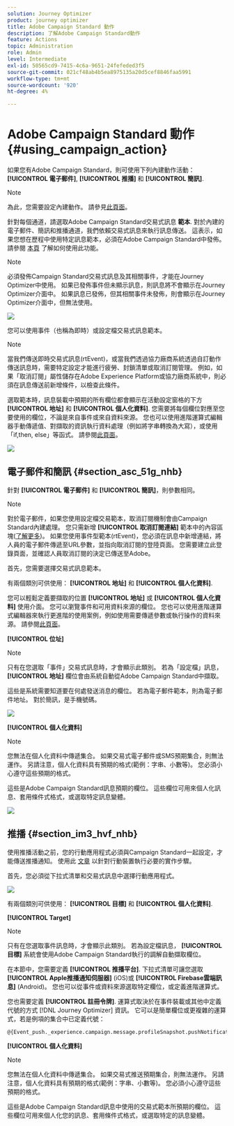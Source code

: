 ```yaml
---
solution: Journey Optimizer
product: journey optimizer
title: Adobe Campaign Standard 動作
description: 了解Adobe Campaign Standard動作
feature: Actions
topic: Administration
role: Admin
level: Intermediate
exl-id: 50565cd9-7415-4c6a-9651-24fefeded3f5
source-git-commit: 021cf48ab4b5ea8975135a20d5cef8846faa5991
workflow-type: tm+mt
source-wordcount: '920'
ht-degree: 4%

---
```


# Adobe Campaign Standard 動作 {#using_campaign_action}

如果您有Adobe Campaign Standard，則可使用下列內建動作活動： **[!UICONTROL 電子郵件]**, **[!UICONTROL 推播]** 和 **[!UICONTROL 簡訊]**.

>[!NOTE]
>
>為此，您需要設定內建動作。 請參見[此頁面](../action/acs-action.md)。

針對每個通道，請選取Adobe Campaign Standard交易式訊息 **範本**. 對於內建的電子郵件、簡訊和推播通道，我們依賴交易式訊息來執行訊息傳送。 這表示，如果您想在歷程中使用特定訊息範本，必須在Adobe Campaign Standard中發佈。 請參閱 [本頁](https://experienceleague.adobe.com/docs/campaign-standard/using/communication-channels/transactional-messaging/getting-started-with-transactional-msg.html?lang=zh-Hant) 了解如何使用此功能。

>[!NOTE]
>
>必須發佈Campaign Standard交易式訊息及其相關事件，才能在Journey Optimizer中使用。 如果已發佈事件但未顯示訊息，則訊息將不會顯示在Journey Optimizer介面中。 如果訊息已發佈，但其相關事件未發佈，則會顯示在Journey Optimizer介面中，但無法使用。

![](assets/journey59.png)

您可以使用事件（也稱為即時）或設定檔交易式訊息範本。

>[!NOTE]
>
>當我們傳送即時交易式訊息(rtEvent)，或當我們透過協力廠商系統透過自訂動作傳送訊息時，需要特定設定才能進行疲勞、封鎖清單或取消訂閱管理。 例如，如果「取消訂閱」屬性儲存在Adobe Experience Platform或協力廠商系統中，則必須在訊息傳送前新增條件，以檢查此條件。

選取範本時，訊息裝載中預期的所有欄位都會顯示在活動設定窗格的下方 **[!UICONTROL 地址]** 和 **[!UICONTROL 個人化資料]**. 您需要將每個欄位對應至您要使用的欄位，不論是來自事件或來自資料來源。 您也可以使用進階運算式編輯器手動傳遞值、對擷取的資訊執行資料處理（例如將字串轉換為大寫），或使用「if,then, else」等函式。 請參閱[此頁面](expression/expressionadvanced.md)。

![](assets/journey60.png)

## 電子郵件和簡訊 {#section_asc_51g_nhb}

針對 **[!UICONTROL 電子郵件]** 和 **[!UICONTROL 簡訊]**，則參數相同。

>[!NOTE]
>
>對於電子郵件，如果您使用設定檔交易範本，取消訂閱機制會由Campaign Standard內建處理。 您只需新增 **[!UICONTROL 取消訂閱連結]** 範本中的內容區塊([了解更多](https://experienceleague.adobe.com/docs/campaign-standard/using/communication-channels/transactional-messaging/getting-started-with-transactional-msg.html))。 如果您使用事件型範本(rtEvent)，您必須在訊息中新增連結，將人員的電子郵件傳遞至URL參數，並指向取消訂閱的登陸頁面。 您需要建立此登錄頁面，並確認人員取消訂閱的決定已傳送至Adobe。

首先，您需要選擇交易式訊息範本。

有兩個類別可供使用： **[!UICONTROL 地址]** 和 **[!UICONTROL 個人化資料]**.

您可以輕鬆定義要擷取的位置 **[!UICONTROL 地址]** 或 **[!UICONTROL 個人化資料]** 使用介面。 您可以瀏覽事件和可用資料來源的欄位。 您也可以使用進階運算式編輯器來執行更進階的使用案例，例如使用需要傳遞參數或執行操作的資料來源。 請參閱[此頁面](expression/expressionadvanced.md)。

**[!UICONTROL 位址]**

>[!NOTE]
>
>只有在您選取「事件」交易式訊息時，才會顯示此類別。 若為「設定檔」訊息， **[!UICONTROL 地址]** 欄位會由系統自動從Adobe Campaign Standard中擷取。

這些是系統需要知道要在何處發送消息的欄位。 若為電子郵件範本，則為電子郵件地址。 對於簡訊，是手機號碼。

![](assets/journey61.png)

**[!UICONTROL 個人化資料]**

>[!NOTE]
>
>您無法在個人化資料中傳遞集合。 如果交易式電子郵件或SMS預期集合，則無法運作。 另請注意，個人化資料具有預期的格式(範例：字串、小數等)。 您必須小心遵守這些預期的格式。

這些是Adobe Campaign Standard訊息預期的欄位。 這些欄位可用來個人化訊息、套用條件式格式，或選取特定訊息變體。

![](assets/journey62.png)

## 推播 {#section_im3_hvf_nhb}

使用推播活動之前，您的行動應用程式必須與Campaign Standard一起設定，才能傳送推播通知。 使用此 [文章](https://helpx.adobe.com/tw/campaign/kb/integrate-mobile-sdk.html) 以針對行動裝置執行必要的實作步驟。

首先，您必須從下拉式清單和交易式訊息中選擇行動應用程式。

![](assets/journey62bis.png)

有兩個類別可供使用： **[!UICONTROL 目標]** 和 **[!UICONTROL 個人化資料]**.

**[!UICONTROL Target]**

>[!NOTE]
>
>只有在您選取事件訊息時，才會顯示此類別。 若為設定檔訊息， **[!UICONTROL 目標]** 系統會使用Adobe Campaign Standard執行的調解自動擷取欄位。

在本節中，您需要定義 **[!UICONTROL 推播平台]**. 下拉式清單可讓您選取 **[!UICONTROL Apple推播通知伺服器]** (iOS)或 **[!UICONTROL Firebase雲端訊息]** (Android)。 您也可以從事件或資料來源選取特定欄位，或定義進階運算式。

您也需要定義 **[!UICONTROL 註冊令牌]**. 運算式取決於在事件裝載或其他中定義代號的方式 [!DNL Journey Optimizer] 資訊。 它可以是簡單欄位或更複雜的運算式，若是例項的集合中已定義代號：

```
@{Event_push._experience.campaign.message.profileSnapshot.pushNotificationTokens.first().token}
```

**[!UICONTROL 個人化資料]**

>[!NOTE]
>
>您無法在個人化資料中傳遞集合。 如果交易式推送預期集合，則無法運作。 另請注意，個人化資料具有預期的格式(範例：字串、小數等)。 您必須小心遵守這些預期的格式。

這些是Adobe Campaign Standard訊息中使用的交易式範本所預期的欄位。 這些欄位可用來個人化您的訊息、套用條件式格式，或選取特定的訊息變體。

